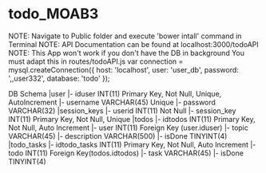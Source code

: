 # todo_MOAB3
NOTE: Navigate to Public folder and execute 'bower intall' command in Terminal
NOTE: API Documentation can be found at localhost:3000/todoAPI
NOTE: This App won't work if you don't have the DB in background
You must adapt this in routes/todoAPI.js
var connection = mysql.createConnection({
    host: 'localhost',
    user: 'user_db',
    password: ',,user332',
    database: 'todo'
});

DB Schema
|user
|- iduser INT(11) Primary Key, Not Null, Unique, AutoIncrement
|- username VARCHAR(45) Unique
|- password VARCHAR(32)
|session_keys
|- userid INT(11) Not Null
|- session_key INT(11) Primary Key, Not Null, Unique
|todos
|- idtodos INT(11) Primary Key, Not Null, Auto Increment
|- user INT(11) Foreign Key (user.iduser)
|- topic VARCHAR(45)
|- description VARCHAR(500)
|- isDone TINYINT(4)
|todo_tasks
|- idtodo_tasks INT(11) Primary Key, Not Null, Auto Increment
|- todo INT(11) Foreign Key(todos.idtodos)
|- task VARCHAR(45)
|- isDone TINYINT(4)
